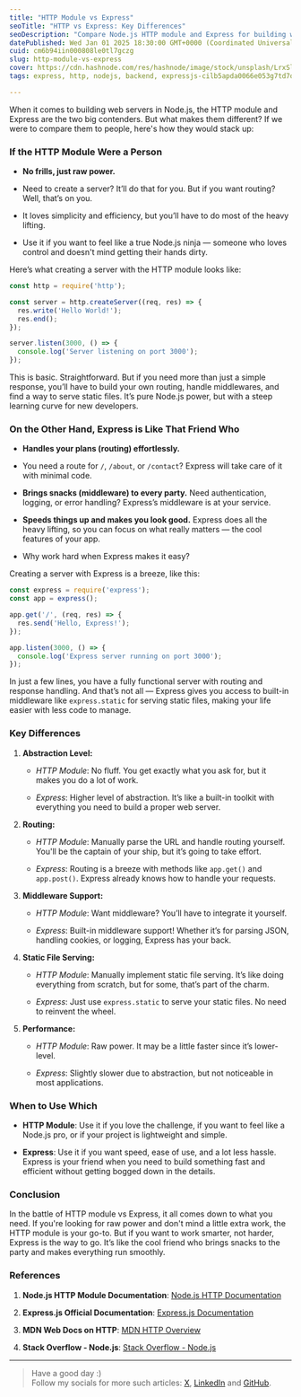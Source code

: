 ```yaml
---
title: "HTTP Module vs Express"
seoTitle: "HTTP vs Express: Key Differences"
seoDescription: "Compare Node.js HTTP module and Express for building web servers. Discover their differences, strengths, and ideal use cases"
datePublished: Wed Jan 01 2025 18:30:00 GMT+0000 (Coordinated Universal Time)
cuid: cm6b94iin000808le0tl7gczg
slug: http-module-vs-express
cover: https://cdn.hashnode.com/res/hashnode/image/stock/unsplash/LrxSl4ZxoRs/upload/7e429af58f4bc3ab9a1868bc04ae303f.jpeg
tags: express, http, nodejs, backend, expressjs-cilb5apda0066e053g7td7q24, http-module

---
```


When it comes to building web servers in Node.js, the HTTP module and Express are the two big contenders. But what makes them different? If we were to compare them to people, here's how they would stack up:

### If the HTTP Module Were a Person

* **No frills, just raw power.**
    
* Need to create a server? It’ll do that for you. But if you want routing? Well, that’s on you.
    
* It loves simplicity and efficiency, but you’ll have to do most of the heavy lifting.
    
* Use it if you want to feel like a true Node.js ninja — someone who loves control and doesn't mind getting their hands dirty.
    

Here’s what creating a server with the HTTP module looks like:

```javascript
const http = require('http');

const server = http.createServer((req, res) => {
  res.write('Hello World!');
  res.end();
});

server.listen(3000, () => {
  console.log('Server listening on port 3000');
});
```

This is basic. Straightforward. But if you need more than just a simple response, you’ll have to build your own routing, handle middlewares, and find a way to serve static files. It’s pure Node.js power, but with a steep learning curve for new developers.

### On the Other Hand, Express is Like That Friend Who

* **Handles your plans (routing) effortlessly.**
    
* You need a route for `/`, `/about`, or `/contact`? Express will take care of it with minimal code.
    
* **Brings snacks (middleware) to every party.** Need authentication, logging, or error handling? Express’s middleware is at your service.
    
* **Speeds things up and makes you look good.** Express does all the heavy lifting, so you can focus on what really matters — the cool features of your app.
    
* Why work hard when Express makes it easy?
    

Creating a server with Express is a breeze, like this:

```javascript
const express = require('express');
const app = express();

app.get('/', (req, res) => {
  res.send('Hello, Express!');
});

app.listen(3000, () => {
  console.log('Express server running on port 3000');
});
```

In just a few lines, you have a fully functional server with routing and response handling. And that’s not all — Express gives you access to built-in middleware like `express.static` for serving static files, making your life easier with less code to manage.

### Key Differences

1. **Abstraction Level:**
    
    * *HTTP Module*: No fluff. You get exactly what you ask for, but it makes you do a lot of work.
        
    * *Express*: Higher level of abstraction. It’s like a built-in toolkit with everything you need to build a proper web server.
        
2. **Routing:**
    
    * *HTTP Module*: Manually parse the URL and handle routing yourself. You'll be the captain of your ship, but it’s going to take effort.
        
    * *Express*: Routing is a breeze with methods like `app.get()` and `app.post()`. Express already knows how to handle your requests.
        
3. **Middleware Support:**
    
    * *HTTP Module*: Want middleware? You’ll have to integrate it yourself.
        
    * *Express*: Built-in middleware support! Whether it’s for parsing JSON, handling cookies, or logging, Express has your back.
        
4. **Static File Serving:**
    
    * *HTTP Module*: Manually implement static file serving. It’s like doing everything from scratch, but for some, that’s part of the charm.
        
    * *Express*: Just use `express.static` to serve your static files. No need to reinvent the wheel.
        
5. **Performance:**
    
    * *HTTP Module*: Raw power. It may be a little faster since it’s lower-level.
        
    * *Express*: Slightly slower due to abstraction, but not noticeable in most applications.
        

### When to Use Which

* **HTTP Module**: Use it if you love the challenge, if you want to feel like a Node.js pro, or if your project is lightweight and simple.
    
* **Express**: Use it if you want speed, ease of use, and a lot less hassle. Express is your friend when you need to build something fast and efficient without getting bogged down in the details.
    

### Conclusion

In the battle of HTTP module vs Express, it all comes down to what you need. If you're looking for raw power and don't mind a little extra work, the HTTP module is your go-to. But if you want to work smarter, not harder, Express is the way to go. It’s like the cool friend who brings snacks to the party and makes everything run smoothly.

### References

1. **Node.js HTTP Module Documentation**: [Node.js HTTP Documentation](https://nodejs.org/dist/latest-v18.x/docs/api/http.html)
    
2. **Express.js Official Documentation**: [Express.js Documentation](https://expressjs.com/en/starter/hello-world.html)
    
3. **MDN Web Docs on HTTP**: [MDN HTTP Overview](https://developer.mozilla.org/en-US/docs/Web/HTTP)
    
4. **Stack Overflow - Node.js**: [Stack Overflow - Node.js](https://stackoverflow.com/questions/tagged/node.js)
    

---

> Have a good day :)  
> Follow my socials for more such articles: [X](https://x.com/harshgajjar_28), [LinkedIn](https://www.linkedin.com/in/harsh-gajjar-936536209) and [GitHub](https://github.com/harshhh28).